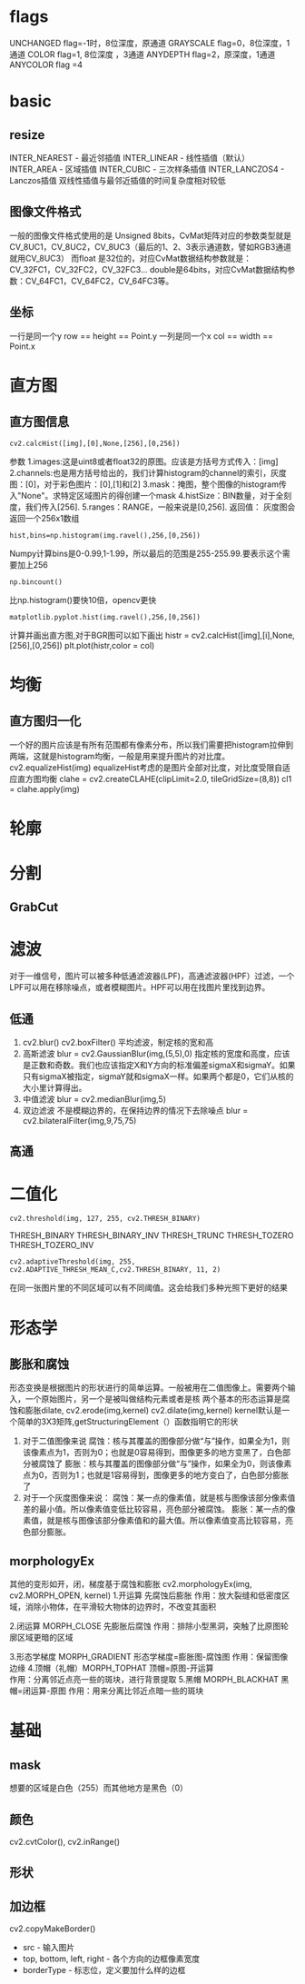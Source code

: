 # flags
UNCHANGED flag=-1时，8位深度，原通道
GRAYSCALE flag=0，8位深度，1通道
COLOR flag=1,   8位深度  ，3通道
ANYDEPTH flag=2，原深度，1通道
ANYCOLOR flag =4 

# basic
## resize
INTER_NEAREST - 最近邻插值
INTER_LINEAR - 线性插值（默认）
INTER_AREA - 区域插值
INTER_CUBIC - 三次样条插值
INTER_LANCZOS4 - Lanczos插值
双线性插值与最邻近插值的时间复杂度相对较低

## 图像文件格式
一般的图像文件格式使用的是 Unsigned 8bits，CvMat矩阵对应的参数类型就是
CV_8UC1，CV_8UC2，CV_8UC3（最后的1、2、3表示通道数，譬如RGB3通道就用CV_8UC3）
而float 是32位的，对应CvMat数据结构参数就是：CV_32FC1，CV_32FC2，CV_32FC3...
double是64bits，对应CvMat数据结构参数：CV_64FC1，CV_64FC2，CV_64FC3等。

## 坐标
一行是同一个y row == height == Point.y
一列是同一个x col == width  == Point.x


# 直方图
## 直方图信息
    cv2.calcHist([img],[0],None,[256],[0,256])
参数
1.images:这是uint8或者float32的原图。应该是方括号方式传入：[img]
2.channels:也是用方括号给出的，我们计算histogram的channel的索引，灰度图：[0]，对于彩色图片：[0],[1]和[2]
3.mask：掩图，整个图像的histogram传入"None"。求特定区域图片的得创建一个mask
4.histSize：BIN数量，对于全刻度，我们传入[256].
5.ranges：RANGE，一般来说是[0,256].
返回值： 灰度图会返回一个256x1数组

    hist,bins=np.histogram(img.ravel(),256,[0,256])
Numpy计算bins是0-0.99,1-1.99，所以最后的范围是255-255.99.要表示这个需要加上256

    np.bincount()
比np.histogram()要快10倍，opencv更快

    matplotlib.pyplot.hist(img.ravel(),256,[0,256])
计算并画出直方图,对于BGR图可以如下画出
    histr = cv2.calcHist([img],[i],None,[256],[0,256])
    plt.plot(histr,color = col)

# 均衡
## 直方图归一化
一个好的图片应该是有所有范围都有像素分布，所以我们需要把histogram拉伸到两端，这就是histogram均衡，一般是用来提升图片的对比度。
    cv2.equalizeHist(img)
equalizeHist考虑的是图片全部对比度，对比度受限自适应直方图均衡
    clahe = cv2.createCLAHE(clipLimit=2.0, tileGridSize=(8,8))
    cl1 = clahe.apply(img)

# 轮廓

# 分割
## GrabCut


# 滤波
对于一维信号，图片可以被多种低通滤波器(LPF)，高通滤波器(HPF）过滤，一个LPF可以用在移除噪点，或者模糊图片。HPF可以用在找图片里找到边界。
## 低通
1. cv2.blur() cv2.boxFilter()
平均滤波，制定核的宽和高
2. 高斯滤波
blur = cv2.GaussianBlur(img,(5,5),0)
指定核的宽度和高度，应该是正数和奇数。我们也应该指定X和Y方向的标准偏差sigmaX和sigmaY。如果只有sigmaX被指定，sigmaY就和sigmaX一样。如果两个都是0，它们从核的大小里计算得出。
3. 中值滤波
blur = cv2.medianBlur(img,5)
4. 双边滤波
不是模糊边界的，在保持边界的情况下去除噪点
blur = cv2.bilateralFilter(img,9,75,75)

## 高通


# 二值化
    cv2.threshold(img, 127, 255, cv2.THRESH_BINARY)
THRESH_BINARY THRESH_BINARY_INV THRESH_TRUNC THRESH_TOZERO THRESH_TOZERO_INV

    cv2.adaptiveThreshold(img, 255, cv2.ADAPTIVE_THRESH_MEAN_C,cv2.THRESH_BINARY, 11, 2)
在同一张图片里的不同区域可以有不同阈值。这会给我们多种光照下更好的结果

# 形态学
## 膨胀和腐蚀
形态变换是根据图片的形状进行的简单运算。一般被用在二值图像上。需要两个输入，一个原始图片，另一个是被叫做结构元素或者是核
两个基本的形态运算是腐蚀和膨胀dilate, 
cv2.erode(img,kernel)
cv2.dilate(img,kernel)
kernel默认是一个简单的3X3矩阵,getStructuringElement（）函数指明它的形状
1. 对于二值图像来说
腐蚀：核与其覆盖的图像部分做“与”操作，如果全为1，则该像素点为1，否则为0；也就是0容易得到，图像更多的地方变黑了，白色部分被腐蚀了
膨胀：核与其覆盖的图像部分做“与”操作，如果全为0，则该像素点为0，否则为1；也就是1容易得到，图像更多的地方变白了，白色部分膨胀了
2. 对于一个灰度图像来说：
腐蚀：某一点的像素值，就是核与图像该部分像素值差的最小值。所以像素值变低比较容易，亮色部分被腐蚀。
膨胀：某一点的像素值，就是核与图像该部分像素值和的最大值。所以像素值变高比较容易，亮色部分膨胀。

## morphologyEx
其他的变形如开，闭，梯度基于腐蚀和膨胀
cv2.morphologyEx(img, cv2.MORPH_OPEN, kernel)
1.开运算 先腐蚀后膨胀
作用：放大裂缝和低密度区域，消除小物体，在平滑较大物体的边界时，不改变其面积

2.闭运算 MORPH_CLOSE 先膨胀后腐蚀
作用：排除小型黑洞，突触了比原图轮廓区域更暗的区域

3.形态学梯度 MORPH_GRADIENT   形态学梯度=膨胀图-腐蚀图 
作用：保留图像边缘
4.顶帽（礼帽）MORPH_TOPHAT 顶帽=原图-开运算    
作用：分离邻近点亮一些的斑块，进行背景提取
5.黑帽 MORPH_BLACKHAT  黑帽=闭运算-原图 
作用：用来分离比邻近点暗一些的斑块

# 基础
## mask
想要的区域是白色（255）而其他地方是黑色（0）

## 颜色
cv2.cvtColor(), cv2.inRange()

## 形状

## 加边框
cv2.copyMakeBorder()
* src - 输入图片
* top, bottom, left, right - 各个方向的边框像素宽度
* borderType - 标志位，定义要加什么样的边框
